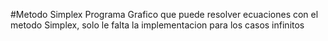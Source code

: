 #Metodo Simplex
Programa Grafico que puede resolver ecuaciones con el metodo Simplex, solo le falta la implementacion para los casos infinitos
